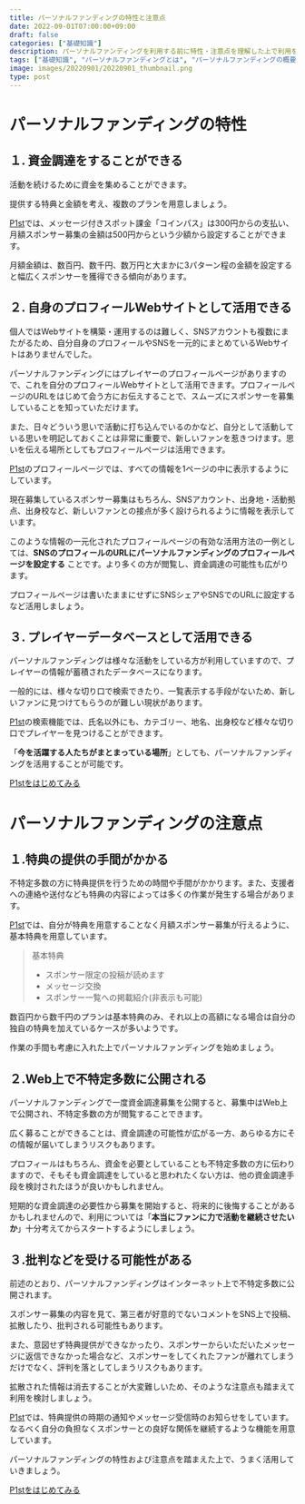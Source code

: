```yaml
---
title: パーソナルファンディングの特性と注意点
date: 2022-09-01T07:00:00+09:00
draft: false
categories: ["基礎知識"]
description: パーソナルファンディングを利用する前に特性・注意点を理解した上で利用を開始しましょう。購入型クラウドファンディングは特典を提供することで、不特定多数からお金を集めることができるWebサービスです。お金を集めるだけではない、プロモーションなどその他の特性を活かした活用方法もあります。
tags: ["基礎知識", "パーソナルファンディングとは", "パーソナルファンディングの概要"]
image: images/20220901/20220901_thumbnail.png
type: post
---
```


# パーソナルファンディングの特性
## １. 資金調達をすることができる

活動を続けるために資金を集めることができます。

提供する特典と金額を考え、複数のプランを用意しましょう。

[P1st][p1st_site]では、メッセージ付きスポット課金「コインパス」は300円からの支払い、月額スポンサー募集の金額は500円からという少額から設定することができます。

月額金額は、数百円、数千円、数万円と大まかに3パターン程の金額を設定すると幅広くスポンサーを獲得できる傾向があります。

## ２. 自身のプロフィールWebサイトとして活用できる

個人ではWebサイトを構築・運用するのは難しく、SNSアカウントも複数にまたがるため、自分自身のプロフィールやSNSを一元的にまとめているWebサイトはありませんでした。

パーソナルファンディングにはプレイヤーのプロフィールページがありますので、これを自分のプロフィールWebサイトとして活用できます。プロフィールページのURLをはじめて会う方にお伝えすることで、スムーズにスポンサーを募集していることを知っていただけます。

また、日々どういう思いで活動に打ち込んでいるのかなど、自分として活動している思いを明記しておくことは非常に重要で、新しいファンを惹きつけます。思いを伝える場所としてもプロフィールページは活用できます。

[P1st][p1st_site]のプロフィールページでは、すべての情報を1ページの中に表示するようにしています。

現在募集しているスポンサー募集はもちろん、SNSアカウント、出身地・活動拠点、出身校など、新しいファンとの接点が多く設けられるように情報を表示しています。

このような情報の一元化されたプロフィールページの有効な活用方法の一例としては、**SNSのプロフィールのURLにパーソナルファンディングのプロフィールページを設定する** ことです。より多くの方が閲覧し、資金調達の可能性も広がります。

プロフィールページは書いたままにせずにSNSシェアやSNSでのURLに設定するなど活用しましょう。

## ３. プレイヤーデータベースとして活用できる

パーソナルファンディングは様々な活動をしている方が利用していますので、プレイヤーの情報が蓄積されたデータベースになります。

一般的には、様々な切り口で検索できたり、一覧表示する手段がないため、新しいファンに見つけてもらうのが難しい現状があります。

[P1st][p1st_site]の検索機能では、氏名以外にも、カテゴリー、地名、出身校など様々な切り口でプレイヤーを見つけることができます。

「**今を活躍する人たちがまとまっている場所**」としても、パーソナルファンディングを活用することが可能です。

<a href="https://players1.st/">
  <div class="primary-button">
    P1stをはじめてみる
  </div>
</a>

# パーソナルファンディングの注意点
## １.特典の提供の手間がかかる

不特定多数の方に特典提供を行うための時間や手間がかかります。また、支援者への連絡や送付なども特典の内容によっては多くの作業が発生する場合があります。

[P1st][p1st_site]では、自分が特典を用意することなく月額スポンサー募集が行えるように、基本特典を用意しています。

> 基本特典
> - スポンサー限定の投稿が読めます
> - メッセージ交換
> - スポンサー一覧への掲載紹介(非表示も可能)

数百円から数千円のプランは基本特典のみ、それ以上の高額になる場合は自分の独自の特典を加えているケースが多いようです。

作業の手間も考慮に入れた上でパーソナルファンディングを始めましょう。

## ２.Web上で不特定多数に公開される

パーソナルファンディングで一度資金調達募集を公開すると、募集中はWeb上で公開され、不特定多数の方が閲覧することできます。

広く募ることができることは、資金調達の可能性が広がる一方、あらゆる方にその情報が届いてしまうリスクもあります。

プロフィールはもちろん、資金を必要としていることも不特定多数の方に伝わりますので、そもそも資金調達をしていると思われたくない方は、他の資金調達手段を検討されたほうが良いかもしれません。

短期的な資金調達の必要性から募集を開始すると、将来的に後悔することがあるかもしれませんので、利用については「**本当にファンに力で活動を継続させたいか**」十分考えてからスタートするようにしましょう。

## ３.批判などを受ける可能性がある

前述のとおり、パーソナルファンディングはインターネット上で不特定多数に公開されます。

スポンサー募集の内容を見て、第三者が好意的でないコメントをSNS上で投稿、拡散したり、批判される可能性もあります。

また、意図せず特典提供ができなかったり、スポンサーからいただいたメッセージに返信できなかった場合など、スポンサーをしてくれたファンが離れてしまうだけでなく、評判を落としてしまうリスクもあります。

拡散された情報は消去することが大変難しいため、そのような注意点も踏まえて利用を検討しましょう。

[P1st][p1st_site]では、特典提供の時期の通知やメッセージ受信時のお知らせをしています。なるべく自分の負担なくスポンサーとの良好な関係を継続するような機能を用意しています。


パーソナルファンディングの特性および注意点を踏まえた上で、うまく活用していきましょう。

<a href="https://players1.st/">
  <div class="primary-button">
    P1stをはじめてみる
  </div>
</a>

[p1st_site]: https://players1.st
